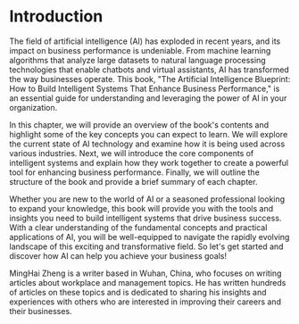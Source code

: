 # Introduction

The field of artificial intelligence (AI) has exploded in recent years, and its impact on business performance is undeniable. From machine learning algorithms that analyze large datasets to natural language processing technologies that enable chatbots and virtual assistants, AI has transformed the way businesses operate. This book, "The Artificial Intelligence Blueprint: How to Build Intelligent Systems That Enhance Business Performance," is an essential guide for understanding and leveraging the power of AI in your organization.

In this chapter, we will provide an overview of the book's contents and highlight some of the key concepts you can expect to learn. We will explore the current state of AI technology and examine how it is being used across various industries. Next, we will introduce the core components of intelligent systems and explain how they work together to create a powerful tool for enhancing business performance. Finally, we will outline the structure of the book and provide a brief summary of each chapter.

Whether you are new to the world of AI or a seasoned professional looking to expand your knowledge, this book will provide you with the tools and insights you need to build intelligent systems that drive business success. With a clear understanding of the fundamental concepts and practical applications of AI, you will be well-equipped to navigate the rapidly evolving landscape of this exciting and transformative field. So let's get started and discover how AI can help you achieve your business goals!

MingHai Zheng is a writer based in Wuhan, China, who focuses on writing articles about workplace and management topics. He has written hundreds of articles on these topics and is dedicated to sharing his insights and experiences with others who are interested in improving their careers and their businesses.
